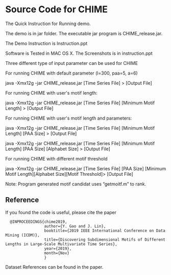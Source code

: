 # Source Code for CHIME

The Quick Instruction for Running demo.

The demo is in jar folder. The executable jar program is CHIME_release.jar.

The Demo Instruction is Instruction.ppt

Software is Tested in MAC OS X. The Screenshots is in instruction.ppt

Three different type of input parameter can be used for CHIME

For running CHIME with default parameter (l=300, paa=5, a=6)

java -Xmx12g -jar CHIME_release.jar [Time Series File] > [Output File]

For running CHIME with user's motif length: 

java -Xmx12g -jar CHIME_release.jar [Time Series File] [Minimum Motif Length] > [Output File]

For running CHIME with user's motif length and parameters: 

java -Xmx12g -jar CHIME_release.jar [Time Series File] [Minimum Motif Length] [PAA Size] > [Output File]

java -Xmx12g -jar CHIME_release.jar [Time Series File] [Minimum Motif Length] [PAA Size] [Alphabet Size] > [Output File]


For running CHIME with different motif threshold

java -Xmx12g -jar CHIME_release.jar [Time Series File] [PAA Size] [Minimum Motif Length][Alphabet Size][Motif Threshold]> [Output File]


Note: Program generated motif candidat uses “getmoitf.m” to rank. 

## Reference

If you found the code is useful, please cite the paper

```
  @INPROCEEDINGS{chime2019, 
                 author={Y. Gao and J. Lin}, 
                 booktitle={2019 IEEE International Conference on Data Mining (ICDM)}, 
                 title={Discovering Subdimensional Motifs of Different Lengths in Large-Scale Multivariate Time Series}, 
                 year={2019}, 
                 month={Nov}
                 }
```

Dataset References can be found in the paper.


